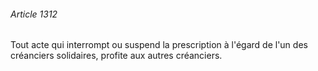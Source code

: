 ###### Article 1312

Tout acte qui interrompt ou suspend la prescription à l'égard de l'un des créanciers solidaires, profite aux autres créanciers.

